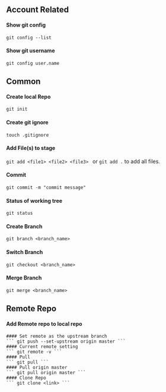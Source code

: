 ## Account Related

#### Show git config 
``` git config --list ```
#### Show git username 
``` git config user.name ```

## Common 

#### Create local Repo 
``` git init ```
#### Create git ignore 
``` touch .gitignore ```

#### Add File(s) to stage 
``` git add <file1> <file2> <file3>  ```   or ``` git add . ``` to add all files.
#### Commit 
``` git commit -m "commit message" ```
#### Status of working tree 
``` git status ```
#### Create Branch 
``` git branch <branch_name> ```
#### Switch Branch 
``` git checkout <branch_name> ```
#### Merge Branch 
``` git merge <branch_name> ```

## Remote Repo 
#### Add Remote repo to local repo 
``` git remote add origin <link>
#### Set remote as the upstream branch 
``` git push --set-upstream origin master ```
#### Current remote setting 
``` git remote -v ```
#### Pull 
``` git pull ```
#### Pull origin master 
``` git pull origin master ```
#### Clone Repo 
``` git clone <link> ```

